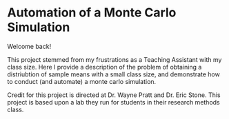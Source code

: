 # Automation of a Monte Carlo Simulation

Welcome back!

This project stemmed from my frustrations as a Teaching Assistant with my class size. Here I provide a description of the problem of obtaining a distriubtion of sample means with a small class size, and demonstrate how to conduct (and automate) a monte carlo simulation.

Credit for this project is directed at Dr. Wayne Pratt and Dr. Eric Stone. This project is based upon a lab they run for students in their research methods class.
